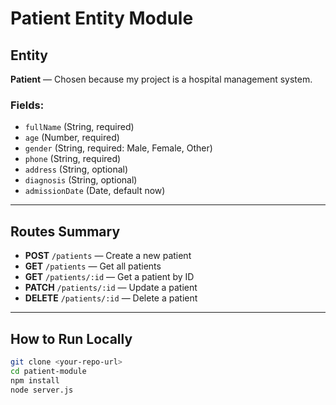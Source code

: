 # Patient Entity Module

## Entity
**Patient** — Chosen because my project is a hospital management system.

### Fields:
- `fullName` (String, required)
- `age` (Number, required)
- `gender` (String, required: Male, Female, Other)
- `phone` (String, required)
- `address` (String, optional)
- `diagnosis` (String, optional)
- `admissionDate` (Date, default now)

---

## Routes Summary
- **POST** `/patients` — Create a new patient  
- **GET** `/patients` — Get all patients  
- **GET** `/patients/:id` — Get a patient by ID  
- **PATCH** `/patients/:id` — Update a patient  
- **DELETE** `/patients/:id` — Delete a patient  

---

## How to Run Locally
```bash
git clone <your-repo-url>
cd patient-module
npm install
node server.js